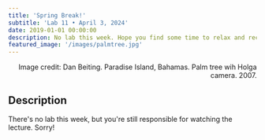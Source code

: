 ```yaml
---
title: 'Spring Break!'
subtitle: 'Lab 11 • April 3, 2024'
date: 2019-01-01 00:00:00
description: No lab this week. Hope you find some time to relax and recharge over the break!
featured_image: '/images/palmtree.jpg'
---
```


<div style="text-align: right"> Image credit: Dan Beiting.  Paradise Island, Bahamas. Palm tree wih Holga camera. 2007. </div>

## Description

There's no lab this week, but you're still responsible for watching the lecture. Sorry!